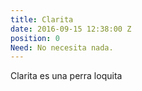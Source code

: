 ```yaml
---
title: Clarita
date: 2016-09-15 12:38:00 Z
position: 0
Need: No necesita nada.
---
```


Clarita es una perra loquita